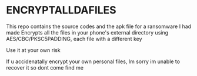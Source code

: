 # ENCRYPTALLDAFILES

This repo contains the source codes and the apk file for a ransomware I had made
Encrypts all the files in your phone's external directory using AES/CBC/PKSC5PADDING, each file with a different key

Use it at your own risk

If u accidenatally encrypt your own personal files, Im sorry im unable to recover it so dont come find me
